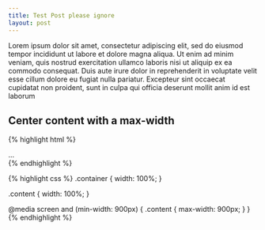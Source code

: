 ```yaml
---
title: Test Post please ignore
layout: post
---
```

Lorem ipsum dolor sit amet, consectetur adipiscing elit, sed do eiusmod tempor incididunt ut labore et dolore magna aliqua. Ut enim ad minim veniam, quis nostrud exercitation ullamco laboris nisi ut aliquip ex ea commodo consequat. Duis aute irure dolor in reprehenderit in voluptate velit esse cillum dolore eu fugiat nulla pariatur. Excepteur sint occaecat cupidatat non proident, sunt in culpa qui officia deserunt mollit anim id est laborum

## Center content with a max-width

{% highlight html %}
<div class="container">
  <div class="content">
     ...
  </div>
</div>
{% endhighlight %}

{% highlight css %}
.container {
    width: 100%;
}

.content {
    width: 100%;
}

@media screen and (min-width: 900px) {
    .content {
        max-width: 900px;
    }
}
{% endhighlight %}